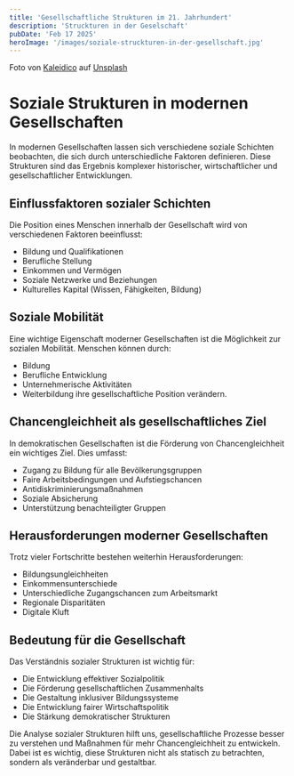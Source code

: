 ```yaml
---
title: 'Gesellschaftliche Strukturen im 21. Jahrhundert'
description: 'Struckturen in der Geselschaft'
pubDate: 'Feb 17 2025'
heroImage: '/images/soziale-struckturen-in-der-gesellschaft.jpg'
---
```

Foto von <a href="https://unsplash.com/de/@kaleidico?utm_content=creditCopyText&utm_medium=referral&utm_source=unsplash">Kaleidico</a> auf <a href="https://unsplash.com/de/fotos/mann-tragt-graues-polohemd-neben-trocken-abwischbarer-tafel-3V8xo5Gbusk?utm_content=creditCopyText&utm_medium=referral&utm_source=unsplash">Unsplash</a>
      

# Soziale Strukturen in modernen Gesellschaften

In modernen Gesellschaften lassen sich verschiedene soziale Schichten beobachten, die sich durch unterschiedliche Faktoren definieren. Diese Strukturen sind das Ergebnis komplexer historischer, wirtschaftlicher und gesellschaftlicher Entwicklungen.

## Einflussfaktoren sozialer Schichten

Die Position eines Menschen innerhalb der Gesellschaft wird von verschiedenen Faktoren beeinflusst:

- Bildung und Qualifikationen
- Berufliche Stellung
- Einkommen und Vermögen
- Soziale Netzwerke und Beziehungen
- Kulturelles Kapital (Wissen, Fähigkeiten, Bildung)

## Soziale Mobilität

Eine wichtige Eigenschaft moderner Gesellschaften ist die Möglichkeit zur sozialen Mobilität. Menschen können durch:
- Bildung
- Berufliche Entwicklung
- Unternehmerische Aktivitäten
- Weiterbildung
ihre gesellschaftliche Position verändern.

## Chancengleichheit als gesellschaftliches Ziel

In demokratischen Gesellschaften ist die Förderung von Chancengleichheit ein wichtiges Ziel. Dies umfasst:

- Zugang zu Bildung für alle Bevölkerungsgruppen
- Faire Arbeitsbedingungen und Aufstiegschancen
- Antidiskriminierungsmaßnahmen
- Soziale Absicherung
- Unterstützung benachteiligter Gruppen

## Herausforderungen moderner Gesellschaften

Trotz vieler Fortschritte bestehen weiterhin Herausforderungen:

- Bildungsungleichheiten
- Einkommensunterschiede
- Unterschiedliche Zugangschancen zum Arbeitsmarkt
- Regionale Disparitäten
- Digitale Kluft

## Bedeutung für die Gesellschaft

Das Verständnis sozialer Strukturen ist wichtig für:
- Die Entwicklung effektiver Sozialpolitik
- Die Förderung gesellschaftlichen Zusammenhalts
- Die Gestaltung inklusiver Bildungssysteme
- Die Entwicklung fairer Wirtschaftspolitik
- Die Stärkung demokratischer Strukturen

Die Analyse sozialer Strukturen hilft uns, gesellschaftliche Prozesse besser zu verstehen und Maßnahmen für mehr Chancengleichheit zu entwickeln. Dabei ist es wichtig, diese Strukturen nicht als statisch zu betrachten, sondern als veränderbar und gestaltbar.